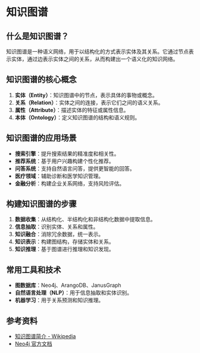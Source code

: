 # 知识图谱

## 什么是知识图谱？
知识图谱是一种语义网络，用于以结构化的方式表示实体及其关系。它通过节点表示实体，通过边表示实体之间的关系，从而构建出一个语义化的知识网络。

## 知识图谱的核心概念
1. **实体（Entity）**：知识图谱中的节点，表示具体的事物或概念。
2. **关系（Relation）**：实体之间的连接，表示它们之间的语义关系。
3. **属性（Attribute）**：描述实体的特征或属性信息。
4. **本体（Ontology）**：定义知识图谱的结构和语义规则。

## 知识图谱的应用场景
- **搜索引擎**：提升搜索结果的精准度和相关性。
- **推荐系统**：基于用户兴趣构建个性化推荐。
- **问答系统**：支持自然语言问答，提供更智能的回答。
- **医疗领域**：辅助诊断和医学知识管理。
- **金融分析**：构建企业关系网络，支持风险评估。

## 构建知识图谱的步骤
1. **数据收集**：从结构化、半结构化和非结构化数据中提取信息。
2. **信息抽取**：识别实体、关系和属性。
3. **知识融合**：消除冗余数据，统一表示。
4. **知识表示**：构建图结构，存储实体和关系。
5. **知识推理**：基于图谱进行推理和知识发现。

## 常用工具和技术
- **图数据库**：Neo4j、ArangoDB、JanusGraph
- **自然语言处理（NLP）**：用于信息抽取和实体识别。
- **机器学习**：用于关系预测和知识推理。

## 参考资料
- [知识图谱简介 - Wikipedia](https://zh.wikipedia.org/wiki/知识图谱)
- [Neo4j 官方文档](https://neo4j.com/docs/)
